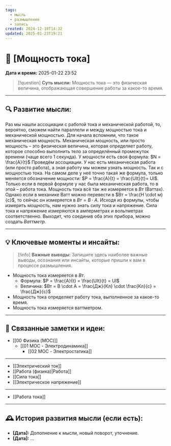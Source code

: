 ```yaml
---
tags:
  - мысль
  - размышление
  - запись
created: 2024-12-18T14:32
updated: 2025-01-23T19:21
---
```


# 💭  [Мощность тока]

**Дата и время:** 2025-01-22 23:52

> [!question] **Суть мысли:**
> Мощность тока — это физическая величина, отображающая совершение работы за какое-то время.

---

## 🔍 Развитие мысли:

Раз мы нашли ассоциации с работой тока и механической работой, то, вероятно, сможем найти параллели и между мощностью тока и механической мощностью.
Для начала вспомним, что такое механическая мощность. Механическая мощность, или просто мощность – это физическая величина, которая определяет работу, которое способно выполнить тело за определённый промежуток времени (чаще всего 1 секунда). У мощности есть своя формула: $N = \frac{A}{t}$
Проведём ассоциации. У нас есть механическая работа (или просто работа), а зная работу мы можем узнать мощность. Так и с мощностью тока. На самом деле у неё точно такая же формула, только меняется обозначение мощности: $P = \frac{A}{t} = \frac{UIt}{t}= UI$. Только если в первой формуле у нас была механическая работа, то в этой – работа тока.
Мощность тока всё так же измеряется в $Вт$ (Ваттах). Однако если в механике Ватт можно перевести в $Вт = \frac{Н \cdot м}{с}$, то сейчас он измеряется в $Вт = В \cdot А$.
Исходя из формулы, чтобы измерить мощность, нам нужно знать силу тока и напряжение. Сила тока и напряжение измеряются в амперметрах и вольтметрах соответственно. Выходит, что соединив оба этих прибора, можно создать $Ваттметр$.

---

## 💡 Ключевые моменты и инсайты:

> [!info] **Важные выводы:**
> Запишите здесь наиболее важные выводы, осознания или инсайты, которые пришли к вам в процессе размышления.

- Мощность тока измеряется в $Вт$.
	- Формула: $P = \frac{A}{t} = \frac{UIt}{t} = UI$
	- Величина: $Вт = В \cdot А = \frac{Дж}{Кл} \cdot \frac{Кл}{с} = \frac{Дж}{с}$
- Мощность тока определяет работу тока, выполненное за какое-то время.
- Мощность тока измеряется ваттметром.

---

## 🔄 Связанные заметки и идеи:

- [[00 Физика (MOC)]]
	- [[01 MOC - Электродинамика]]
		- [[02 MOC - Электростатика]]

- - -

- [[Электрический ток]]
- [[Работа (физика)|Работа]]
- [[Сила тока]]
- [[Электрическое напряжение]]

- - -

- [[Работа тока]] 

---

## 🕰️ История развития мысли (если есть):

* **[Дата]:**  Дополнение к мысли, новый поворот, уточнение.
* **[Дата]:**  ...